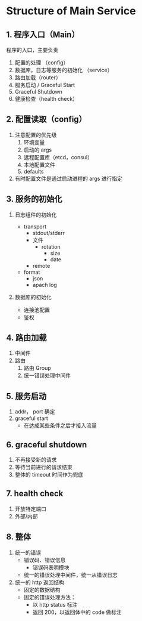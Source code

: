 # Structure of Main Service

## 1. 程序入口（Main） 
程序的入口，主要负责
1. 配置的处理 （config）
2. 数据库，日志等服务的初始化 （service）
3. 路由加载（router）
4. 服务启动 / Graceful Start
5. Graceful Shutdown
6. 健康检查（health check）

## 2. 配置读取（config）
1. 注意配置的优先级
    1. 环境变量
    2. 启动的 args
    3. 远程配置库（etcd，consul）
    4. 本地配置文件
    5. defaults
2. 有时配置文件是通过启动进程的 args 进行指定

## 3. 服务的初始化
1. 日志组件的初始化
    * transport
        * stdout/stderr
        * 文件
            * rotation
                * size
                * date
        * remote
    * format
        * json
        * apach log

2. 数据库的初始化
    * 连接池配置
    * 鉴权

## 4. 路由加载
1. 中间件
2. 路由
    1. 路由 Group
    2. 统一错误处理中间件

## 5. 服务启动
1. addr， port 确定
2. graceful start
    * 在达成某些条件之后才接入流量

## 6. graceful shutdown
1. 不再接受新的请求
2. 等待当前进行的请求结束
3. 整体的 timeout 时间作为兜底

## 7. health check
1. 开放特定端口
2. 外部/内部

## 8. 整体
1. 统一的错误
    * 错误码、错误信息
        * 错误码表明模块
    * 统一的错误处理中间件，统一从错误日志
2. 统一的 http 返回结构
    * 固定的数据结构
    * 固定的错误处理方法：
        * 以 http status 标注
        * 返回 200，以返回体中的 code 做标注
    